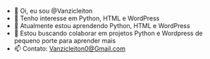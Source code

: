 - 👋 Oi, eu sou @Vanzicleiton
- 👀 Tenho interesse em Python, HTML e WordPress
- 🌱 Atualmente estou aprendendo Python, HTML e WordPress
- 💞️ Estou buscando colaborar em projetos Python e Wordpress de pequeno porte para aprender mais
- 📫 Contato: Vanzicleiton0@Gmail.com

<!---
Vanzicleiton/Vanzicleiton is a ✨ special ✨ repository because its `README.md` (this file) appears on your GitHub profile.
You can click the Preview link to take a look at your changes.
--->
